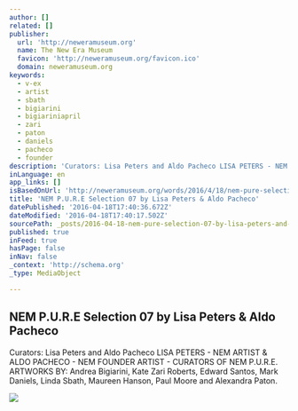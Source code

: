 ```yaml
---
author: []
related: []
publisher:
  url: 'http://neweramuseum.org'
  name: The New Era Museum
  favicon: 'http://neweramuseum.org/favicon.ico'
  domain: neweramuseum.org
keywords:
  - v-ex
  - artist
  - sbath
  - bigiarini
  - bigiariniapril
  - zari
  - paton
  - daniels
  - pacheco
  - founder
description: 'Curators: Lisa Peters and Aldo Pacheco LISA PETERS - NEM ARTIST & ALDO PACHECO - NEM FOUNDER ARTIST - CURATORS OF NEM P.U.R.E. ARTWORKS BY: Andrea Bigiarini, Kate Zari Roberts, Edward Santos, Mark Daniels, Linda Sbath, Maureen Hanson, Paul Moore and Alexandra Paton.'
inLanguage: en
app_links: []
isBasedOnUrl: 'http://neweramuseum.org/words/2016/4/18/nem-pure-selection-07-by-lisa-peters-aldo-pacheco'
title: 'NEM P.U.R.E Selection 07 by Lisa Peters & Aldo Pacheco'
datePublished: '2016-04-18T17:40:36.672Z'
dateModified: '2016-04-18T17:40:17.502Z'
sourcePath: _posts/2016-04-18-nem-pure-selection-07-by-lisa-peters-and-aldo-pacheco.md
published: true
inFeed: true
hasPage: false
inNav: false
_context: 'http://schema.org'
_type: MediaObject

---
```

<article style=""><h1>NEM P.U.R.E Selection 07 by Lisa Peters &amp; Aldo Pacheco</h1><p>Curators: Lisa Peters and Aldo Pacheco LISA PETERS - NEM ARTIST &amp; ALDO PACHECO - NEM FOUNDER ARTIST - CURATORS OF NEM P.U.R.E. ARTWORKS BY: Andrea Bigiarini, Kate Zari Roberts, Edward Santos, Mark Daniels, Linda Sbath, Maureen Hanson, Paul Moore and Alexandra Paton.</p><img src="http://static1.squarespace.com/static/50e5b834e4b0837383d7bb18/50e5b834e4b0837383d7bb1f/57151b10e321406548c2e6cc/1461000991951/12805855_10153386976987035_9171009509257060512_n.jpg?format=1000w" /></article>